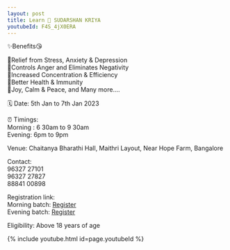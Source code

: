 ```yaml
---
layout: post
title: Learn 💫 SUDARSHAN KRIYA
youtubeId: F4S_4jX0ERA
---
```



<!--
[Stemming student burnout with SUDARSHAN KRIYA](https://youtu.be/Vlu3arLc0WE) <br/>
[Research about SUDARSHAN KRIYA](https://www.artofliving.org/in-en/research-sudarshan-kriya) <br/>
-->



✨Benefits😘 

<p>
🌟Relief from Stress, Anxiety & Depression <br/>
🌟Controls Anger and Eliminates Negativity <br/>
🌟Increased Concentration & Efficiency <br/>
🌟Better Health & Immunity <br/>
🌟Joy, Calm & Peace, and Many more.... <br/>
</p>

🗓 Date:  5th Jan to 7th Jan 2023 <br/>

⏰ Timings: <br/>
Morning : 6 30am to 9 30am <br/>
Evening:  6pm to 9pm <br/>

Venue: Chaitanya Bharathi Hall, Maithri Layout, Near Hope Farm, Bangalore  <br/>

Contact: <br/>
96327 27101  <br/>
96327 27827  <br/>
88841 00898  <br/>

Registration link: <br/>
Morning batch: [Register](https://aolt.in/751804) <br/>
Evening batch: [Register](https://aolt.in/751806) <br/>

Eligibility: Above 18 years of age

{% include youtube.html id=page.youtubeId %}

